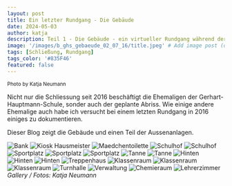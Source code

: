 ```yaml
---
layout: post
title: Ein letzter Rundgang - Die Gebäude
date: 2024-05-03
author: katja
description: Teil 1 - Die Gebäude - ein virtueller Rundgang während der Verabschiedung
image: '/images/b_ghs_gebaeude_02_07_16/title.jpeg' # Add image post (optional)
tags: [Schließung, Rundgang]
tags_color: '#835F46'
featured: false
---
```

<small>Photo by Katja Neumann</small>
  
Nicht nur die Schliessung seit 2016 beschäftigt die Ehemaligen der Gerhart-Hauptmann-Schule, sonder auch der geplante Abriss.
Wie einige andere Ehemalige auch habe ich versucht bei einem letzten Rundgang in 2016 einiges zu dokumentieren.

Dieser Blog zeigt die Gebäude und einen Teil der Aussenanlagen.

<div class="gallery-box">
  <div class="gallery gallery--post">
    <img src="/images/fb_ghs_gebaeude_02_07_16/baenke1.jpg" loading="lazy" alt="Bank">
    <img src="/images/fb_ghs_gebaeude_02_07_16/kiosk_hausmeister1.jpg" loading="lazy" alt="Kiosk Hausmeister">
    <img src="/images/fb_ghs_gebaeude_02_07_16/maedchentoilette1.jpg" loading="lazy" alt="Maedchentoilette">
    <img src="/images/fb_ghs_gebaeude_02_07_16/schulhof_ueberblick1.jpg" loading="lazy" alt="Schulhof">
    <img src="/images/fb_ghs_gebaeude_02_07_16/schulhof_ueberblick2.jpg" loading="lazy" alt="Schulhof">
    <img src="/images/fb_ghs_gebaeude_02_07_16/sportplatz1.jpg" loading="lazy" alt="Sportplatz">
    <img src="/images/fb_ghs_gebaeude_02_07_16/sportplatz2.jpg" loading="lazy" alt="Sportplatz">
    <img src="/images/fb_ghs_gebaeude_02_07_16/sportplatz3.jpg" loading="lazy" alt="Sportplatz">
    <img src="/images/fb_ghs_gebaeude_02_07_16/tanne1.jpg" loading="lazy" alt="Tanne">
    <img src="/images/fb_ghs_gebaeude_02_07_16/tanne2.jpg" loading="lazy" alt="Tanne">
    <img src="/images/fb_ghs_gebaeude_02_07_16/trakt_klassenraeume_hinten1.jpg" loading="lazy" alt="Hinten">
    <img src="/images/fb_ghs_gebaeude_02_07_16/trakt_klassenraeume_hinten2.jpg" loading="lazy" alt="Hinten">
    <img src="/images/fb_ghs_gebaeude_02_07_16/trakt_klassenraeume_hinten3.jpg" loading="lazy" alt="Hinten">
    <img src="/images/fb_ghs_gebaeude_02_07_16/trakt_klassenraeume_treppenhaeuser1.jpg" loading="lazy" alt="Treppenhaus">
    <img src="/images/fb_ghs_gebaeude_02_07_16/trakt_klassenraeume1.jpg" loading="lazy" alt="Klassenraum">
    <img src="/images/fb_ghs_gebaeude_02_07_16/trakt_klassenraeume2.jpg" loading="lazy" alt="Klassenraum">
    <img src="/images/fb_ghs_gebaeude_02_07_16/trakt_klassenraeume3.jpg" loading="lazy" alt="Klassenraum">
    <img src="/images/fb_ghs_gebaeude_02_07_16/turnhalle1.jpg" loading="lazy" alt="Turnhalle">
    <img src="/images/fb_ghs_gebaeude_02_07_16/verwaltungstrakt_atrium1.jpg" loading="lazy" alt="Verwaltung">
    <img src="/images/fb_ghs_gebaeude_02_07_16/verwaltungstrakt_chemieraum1.jpg" loading="lazy" alt="Chemieraum">
    <img src="/images/fb_ghs_gebaeude_02_07_16/verwaltungstrakt_lehrerzimmer1.jpg" loading="lazy" alt="Lehrerzimmer">
    </div>
  <em>Gallery / <a target="_blank">Fotos: Katja Neumann</a></em>
</div>
